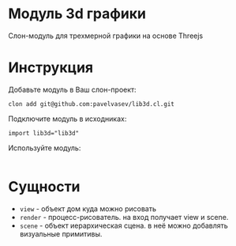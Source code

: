 # Модуль 3d графики
Слон-модуль для трехмерной графики на основе Threejs

# Инструкция
Добавьте модуль в Ваш слон-проект:
```
clon add git@github.com:pavelvasev/lib3d.cl.git
```
Подключите модуль в исходниках:
```
import lib3d="lib3d"
```
Используйте модуль:
```
```
# Сущности

* `view` - объект дом куда можно рисовать
* `render` - процесс-рисователь. на вход получает view и scene.
* `scene` - объект иерархическая сцена. в неё можно добавлять визуальные примитивы.